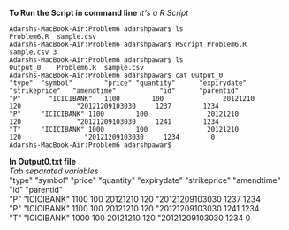 **To Run the Script in command line**
*It's a R Script*
```
Adarshs-MacBook-Air:Problem6 adarshpawar$ ls
Problem6.R	sample.csv
Adarshs-MacBook-Air:Problem6 adarshpawar$ RScript Problem6.R sample.csv 3
Adarshs-MacBook-Air:Problem6 adarshpawar$ ls
Output_0	Problem6.R	sample.csv
Adarshs-MacBook-Air:Problem6 adarshpawar$ cat Output_0 	
"type"	"symbol"		"price"	"quantity"		"expirydate"		"strikeprice"	"amendtime"			  "id"		"parentid"
"P"		  "ICICIBANK"	1100		100			      20121210			   120			    "20121209103030		1237		1234
"P"	  	"ICICIBANK"	1100		100			      20121210			   120			    "20121209103030		1241		1234
"T"	  	"ICICIBANK"	1000		100			      20121210		     120		    	"20121209103030		1234		0
Adarshs-MacBook-Air:Problem6 adarshpawar$ 
```
**In Output0.txt file**<br />
*Tab separated variables*<br />
"type"	"symbol"		"price"	"quantity"		"expirydate"		"strikeprice"	"amendtime"			  "id"		"parentid"<br />
"P"		  "ICICIBANK"	1100		100			      20121210			   120			    "20121209103030		1237		1234<br />
"P"	  	"ICICIBANK"	1100		100			      20121210			   120			    "20121209103030		1241		1234<br />
"T"	  	"ICICIBANK"	1000		100			      20121210		     120		    	"20121209103030		1234		0<br />
